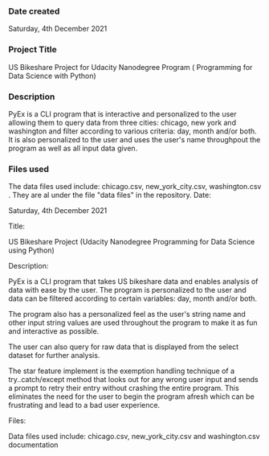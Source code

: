 
### Date created
Saturday, 4th December 2021

### Project Title
US Bikeshare Project for Udacity Nanodegree Program ( Programming for Data Science with Python)

### Description
PyEx is a CLI program that is interactive and personalized to the user allowing them to query data from three cities: chicago, new york and washington and filter according to various criteria: day, month and/or both. It is also personalized to the user and uses the user's name throughpout the program as well as all input data given. 

### Files used
The data files used include: chicago.csv, new_york_city.csv, washington.csv . They are al under the file "data files" in the repository.
Date:

Saturday, 4th December 2021

Title:

US Bikeshare Project (Udacity Nanodegree Programming for Data Science using Python)

Description:

PyEx is a CLI program that takes US bikeshare data and enables analysis of data with ease by the user. The program is personalized to the user and data can be filtered according to certain variables: day, month and/or both.

The program also has a personalized feel as the user's string name and other input string values are used throughout the program to make it as fun and interactive as possible.

The user can also query for raw data that is displayed from the select dataset for further analysis.

The star feature implement is the exemption handling technique of a try..catch/except method that looks out for any wrong user input and sends a prompt to retry their entry without crashing the entire program. This eliminates the need for the user to begin the program afresh which can be frustrating and lead to a bad user experience.

Files:

Data files used include: chicago.csv, new_york_city.csv and washington.csv
documentation


